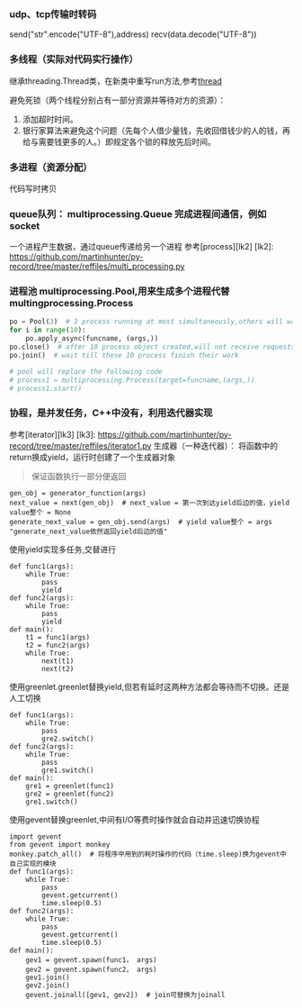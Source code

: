 ### udp、tcp传输时转码
send("str".encode("UTF-8"),address)
recv(data.decode("UTF-8"))

### 多线程（实际对代码实行操作）
继承threading.Thread类，在新类中重写run方法,参考[thread][lk1]

[lk1]: https://github.com/martinhunter/py-record/tree/master/reffiles/thread_ing.py

避免死锁（两个线程分别占有一部分资源并等待对方的资源）：
1. 添加超时时间。
2. 银行家算法来避免这个问题（先每个人借少量钱，先收回借钱少的人的钱，再给与需要钱更多的人。）即规定各个锁的释放先后时间。

### 多进程（资源分配）
代码写时拷贝

### queue队列： multiprocessing.Queue 完成进程间通信，例如socket 
一个进程产生数据，通过queue传递给另一个进程
参考[process][lk2]
[lk2]: https://github.com/martinhunter/py-record/tree/master/reffiles/multi_processing.py

### 进程池 multiprocessing.Pool,用来生成多个进程代替multingprocessing.Process
```python
po = Pool(3)  # 3 process running at most simultaneously,others will wait
for i in range(10):
    po.apply_async(funcname, (args,))
po.close()  # after 10 process object created,will not receive requests to create more process
po.join()  # wait till these 10 process finish their work

# pool will replace the following code 
# process1 = multiprocessing.Process(target=funcname,(args,))
# process1.start()
```
### 协程，是并发任务，C++中没有，利用迭代器实现
参考[iterator][lk3]
[lk3]: https://github.com/martinhunter/py-record/tree/master/reffiles/iterator1.py
生成器（一种迭代器）： 将函数中的return换成yield，运行时创建了一个生成器对象
> 保证函数执行一部分便返回

```
gen_obj = generator_function(args)  
next_value = next(gen_obj)  # next_value = 第一次到达yield后边的值，yield value整个 = None
generate_next_value = gen_obj.send(args)  # yield value整个 = args "generate_next_value依然返回yield后边的值"
```
使用yield实现多任务,交替进行

    def func1(args):
        while True:
            pass
            yield
    def func2(args):
        while True:
            pass
            yield
    def main():
        t1 = func1(args)
        t2 = func2(args)
        while True:
            next(t1)
            next(t2)
使用greenlet.greenlet替换yield,但若有延时这两种方法都会等待而不切换。还是人工切换

    def func1(args):
        while True:
            pass
            gre2.switch()
    def func2(args):
        while True:
            pass
            gre1.switch()
    def main():
        gre1 = greenlet(func1)
        gre2 = greenlet(func2)
        gre1.switch()
使用gevent替换greenlet,中间有I/O等费时操作就会自动并迅速切换协程

    import gevent
    from gevent import monkey
    monkey.patch_all()  # 将程序中用到的耗时操作的代码（time.sleep)换为gevent中自己实现的模块
    def func1(args):
        while True:
            pass
            gevent.getcurrent()
            time.sleep(0.5)
    def func2(args):
        while True:
            pass
            gevent.getcurrent()
            time.sleep(0.5)
    def main():
        gev1 = gevent.spawn(func1， args)
        gev2 = gevent.spawn(func2， args)
        gev1.join()
        gev2.join()
        gevent.joinall([gev1, gev2])  # join可替换为joinall
